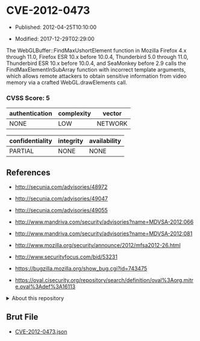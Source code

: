 # CVE-2012-0473

- Published: 2012-04-25T10:10:00

- Modified: 2017-12-29T02:29:00

The WebGLBuffer::FindMaxUshortElement function in Mozilla Firefox 4.x through 11.0, Firefox ESR 10.x before 10.0.4, Thunderbird 5.0 through 11.0, Thunderbird ESR 10.x before 10.0.4, and SeaMonkey before 2.9 calls the FindMaxElementInSubArray function with incorrect template arguments, which allows remote attackers to obtain sensitive information from video memory via a crafted WebGL.drawElements call.

### CVSS Score: **5**

| authentication | complexity | vector |
| --- | --- | --- |
| NONE | LOW | NETWORK |

| confidentiality | integrity | availability |
| --- | --- | --- |
| PARTIAL | NONE | NONE |

## References

* http://secunia.com/advisories/48972

* http://secunia.com/advisories/49047

* http://secunia.com/advisories/49055

* http://www.mandriva.com/security/advisories?name=MDVSA-2012:066

* http://www.mandriva.com/security/advisories?name=MDVSA-2012:081

* http://www.mozilla.org/security/announce/2012/mfsa2012-26.html

* http://www.securityfocus.com/bid/53231

* https://bugzilla.mozilla.org/show_bug.cgi?id=743475

* https://oval.cisecurity.org/repository/search/definition/oval%3Aorg.mitre.oval%3Adef%3A16113

<details>
<summary>About this repository</summary> 

  This repository is part of the project [Live Hack CVE](https://github.com/Live-Hack-CVE). Main website can be found [www.live-hack.org](https://www.live-hack.org) 
  
  Made by [Sn0wAlice](https://github.com/Sn0wAlice) for the people that care about security and need to have a feed of the latest CVEs. Hope you enjoy it, don't forget to star the repo and follow me on [Twitter](https://twitter.com/Sn0wAlice) and [Github](https://github.com/Sn0wAlice). And that is my [personnal website](https://www.alice-snow.me/)

  - [Home Page](https://github.com/Live-Hack-CVE)
  - [Framework](https://github.com/Live-Hack-CVE/cve-framework)
  - [CVE database](https://github.com/Live-Hack-CVE/full_database)
  - [Changelog](https://github.com/Live-Hack-CVE/Changelog)
</details>

## Brut File

* [CVE-2012-0473.json](https://raw.githubusercontent.com/Live-Hack-CVE/full_database/main/cves/2012/CVE-2012-0473.json)

